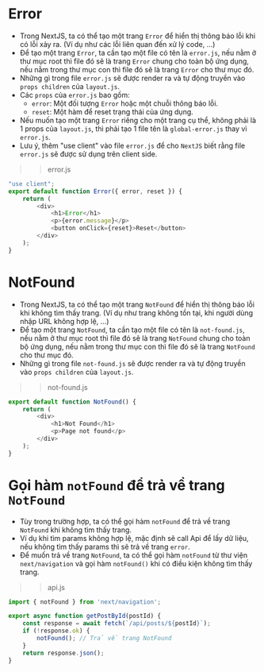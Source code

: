 # Error
- Trong NextJS, ta có thể tạo một trang `Error` để hiển thị thông báo lỗi khi có lỗi xảy ra. (Ví dụ như các lỗi liên quan đến xử lý code, ...)
- Để tạo một trang `Error`, ta cần tạo một file có tên là `error.js`, nếu nằm ở thư mục root thì file đó sẽ là trang `Error` chung cho toàn bộ ứng dụng, nếu nằm trong thư mục con thì file đó sẽ là trang `Error` cho thư mục đó.
- Những gì trong file `error.js` sẽ được render ra và tự động truyền vào `props children` của `layout.js`.
- Các `props` của `error.js` bao gồm:
    + `error`: Một đối tượng `Error` hoặc một chuỗi thông báo lỗi.
    + `reset`: Một hàm để reset trạng thái của ứng dụng.
- Nếu muốn tạo một trang `Error` riêng cho một trang cụ thể, không phải là 1 props của `layout.js`, thì phải tạo 1 file tên là `global-error.js` thay vì `error.js`.
- Lưu ý, thêm "use client" vào file `error.js` để cho `NextJS` biết rằng file `error.js` sẽ được sử dụng trên client side.
>> error.js
```js
"use client";
export default function Error({ error, reset }) {
    return (
        <div>
            <h1>Error</h1>
            <p>{error.message}</p>
            <button onClick={reset}>Reset</button>
        </div>
    );
}
```

# NotFound
- Trong NextJS, ta có thể tạo một trang `NotFound` để hiển thị thông báo lỗi khi không tìm thấy trang. (Ví dụ như trang không tồn tại, khi người dùng nhập URL không hợp lệ, ...)
- Để tạo một trang `NotFound`, ta cần tạo một file có tên là `not-found.js`, nếu nằm ở thư mục root thì file đó sẽ là trang `NotFound` chung cho toàn bộ ứng dụng, nếu nằm trong thư mục con thì file đó sẽ là trang `NotFound` cho thư mục đó.
- Những gì trong file `not-found.js` sẽ được render ra và tự động truyền vào `props children` của `layout.js`.

>> not-found.js
```js
export default function NotFound() {
    return (
        <div>
            <h1>Not Found</h1>
            <p>Page not found</p>
        </div>
    );
}
```

# Gọi hàm `notFound` để trả về trang `NotFound`
- Tùy trong trường hợp, ta có thể gọi hàm `notFound` để trả về trang `NotFound` khi không tìm thấy trang.
- Ví dụ khi tìm params không hợp lệ, mặc định sẽ call Api để lấy dữ liệu, nếu không tìm thấy params thì sẽ trả về trang `error`.
- Để muốn trả về trang `NotFound`, ta có thể gọi hàm `notFound` từ thư viện `next/navigation` và gọi hàm `notFound()` khi có điều kiện không tìm thấy trang.

>> api.js
```js
import { notFound } from 'next/navigation';

export async function getPostById(postId) {
    const response = await fetch(`/api/posts/${postId}`);
    if (!response.ok) {
        notFound(); // Trả về trang NotFound
    }
    return response.json();
}
```
